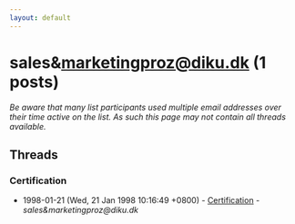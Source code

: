 ```yaml
---
layout: default
---
```


# sales&marketingproz@diku.dk (1 posts)

_Be aware that many list participants used multiple email addresses over their time active on the list. As such this page may not contain all threads available._

## Threads

### Certification
+ 1998-01-21 (Wed, 21 Jan 1998 10:16:49 +0800) - [Certification](/archive/1998/01/1e0a20b53b2aa501cc6960f873bd490781bf6aab127b0ba057de91b18757b50f) - _sales&marketingproz@diku.dk_

